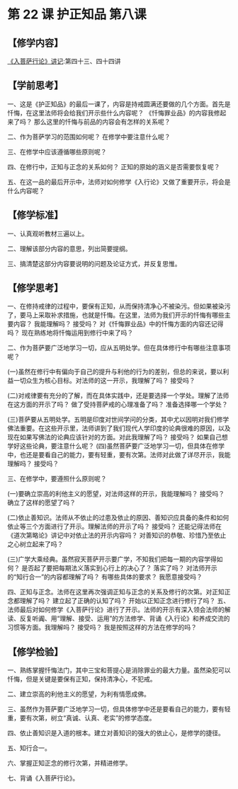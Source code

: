 
# 第 22 课 护正知品 第八课

## 【修学内容】

[《入菩萨行论》讲记](text):第四十三、四十四讲

## 【学前思考】

一、这是《护正知品》的最后一课了，内容是持戒圆满还要做的几个方面。首先是忏悔，在这里法师将会给我们开示些什么内容呢？
《忏悔罪业品》的内容我修起来了吗？
那么这里的忏悔与前品的内容会有怎样的关系呢？

二、作为菩萨学习的范围如何呢？
在修学中要注意什么呢？

三、在修学中应该遵循哪些原则呢？

四、在修行中，正知与正念的关系如何？
正知的原始的涵义是否需要恢复呢？

五、在这一品的最后开示中，法师对如何修学《入行论》又做了重要开示，将会是什么内容呢？

## 【修学标准】

一、认真观听教材三遍以上。

二、理解该部分内容的意思，列出简要提纲。

三、搞清楚这部分内容要说明的问题及论证方式，并反复思惟。

## 【修学思考】

一、在修持戒律的过程中，要保有正知，从而保持清净心不被染污。但如果被染污了，要马上采取补求措施，也就是忏悔。在这里，法师为我们开示的忏悔有哪些主要内容？
我能理解吗？
接受吗？
对《忏悔罪业品》中的忏悔方面的内容还记得吗？
现在熟练地将忏悔运用到修行中来了吗？

二、作为菩萨要广泛地学习一切，应从五明处学。但在具体修行中有哪些注意事项呢？

(一)虽然在修行中有偏向于自己的提升与利他的行为的差别，但总的来说，要以利益一切众生为核心目标。对法师的这一开示，我理解了吗？
接受吗？

(二)对戒律要有充分的了解，而在具体实践中，还是要选择一个学处。理解了法师在这方面的开示了吗？
做了受持菩萨戒的心理准备了吗？
准备选择哪一个学处？

(三)菩萨要从五明处学。五明是印度对世间学问的分类，其中尤以因明对我们修学佛法重要。在这些开示里，法师讲到了我们现代人学印度的论典很难的原因，以及现在如果写佛法的论典应该针对的方面。对此我理解了吗？
接受吗？
如果自己想学好这些论典，要注意什么呢？
(四)虽然菩萨要广泛地学习一切，但具体在修学中，也还是要看自己的能力，要有轻重，要有次第。法师对此做了详尽开示，我能理解吗？
接受吗？

三、在修学中，要遵照什么原则呢？

(一)要确立崇高的利他主义的愿望，对法师这样的开示，我能理解吗？
接受吗？
确立了这样的愿望了吗？

(二)依止善知识。法师从不依止的过患及依止的原因、善知识应具备的条件和如何依止等三个方面进行了开示。理解法师的开示了吗？
接受吗？
还能记得法师在《道次第略论》讲记中对依止法的开示内容吗？
对善知识的恭敬、珍惜乃至依止之心树立起来了吗？

(三)广学大乘经典。虽然寂天菩萨开示要广学，不知我们把每一期的内容学得如何？
是否起了要把每期法义落实到心行上的决心了？
落实了吗？
对法师开示的“知行合一”的内容都理解了吗？
有哪些具体的要求？
我愿意接受吗？

四、正知与正念。法师在这里再次强调正知与正念的关系及修行的次第。对正知正念都理解了吗？
建立起了正确的认知了吗？
开始以正知正念进行修行了吗？
五、法师最后对如何修学《入菩萨行论》进行了开示。法师的开示有深入领会法师的解读、反复听阗、用“理解、接受、运用”的方法修学、背诵《入行论》和养成交流的习惯等方面。我理解吗？
接受吗？
我是按照这样的方法在修学的吗？

## 【修学检验】

一、熟练掌握忏悔法门，其中三宝和菩提心是消除罪业的最大力量。虽然染犯可以忏悔，但是关键是要保有正知，保持清净心，不犯戒。

二、建立崇高的利他主义的愿望，为利有情愿成佛。

三、虽然作为菩萨要广泛地学习一切，但具体修学中还是要看自己的能力，要有轻重，要有次第，树立“真诚、认真、老实”的修学态度。

四、依止善知识是入道的根本。建立对善知识的强大的依止心，是修学的捷径。

五、知行合一。

六、掌握正知正念的修行次第，并精进修学。

七、背诵《入菩萨行论》。
